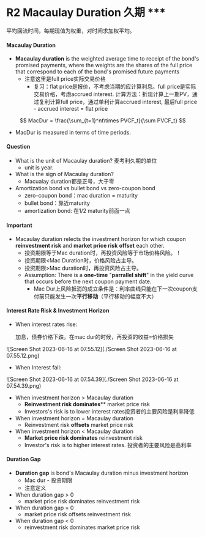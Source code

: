 # R2 Macaulay Duration 久期 \*\*\*

平均回流时间，每期现值为权重，对时间求加权平均。

#### Macaulay Duration

- **Macaulay duration** is the weighted average time to receipt of the bond's promised payments, where the weights are the shares of the full price that correspond to each of the bond's promised future payments
  - 注意这里是full price实际交易价格
    - 复习：flat price是报价，不考虑当期的应计算利息。full price是实际交易价格，考虑accrued interest. 计算方法：折现计算上一期PV，通过复利计算full price，通过单利计算accrued interest, 最后full price - accrued interest = flat price

$$
MacDur = \frac{\sum_{t=1}^nt\times PVCF_t}{\sum PVCF_t}
$$

- MacDur is measured in terms of time periods.

#### Question

- What is the unit of Macaulay duration? 麦考利久期的单位
  - unit is year.
- What is the sign of Macaulay duration?
  - Macualay duration都是正号，大于零
- Amortization bond vs bullet bond vs zero-coupon bond
  - zero-coupon bond：mac duration = maturity
  - bullet bond：靠近maturity
  - amortization bond: 在1/2 maturity前面一点

#### Important

- Macaulay duration relects the investment horizon for which coupon **reinvestment risk** and **market price risk** **offset** each other.
  - 投资期限等于Mac duration时，再投资风险等于市场价格风险。！
  - 投资期限<Mac Duration时，价格风险占主导。
  - 投资期限>Mac duration时，再投资风险占主导。
  - Assumption: There is a **one-time** "**parrallel shift**" in the yield curve that occurs before the next coupon payment date.
    - Mac Dur上风险抵消的成立条件是：利率曲线只能在下一次coupon支付前只能发生一次**平行移动**（平行移动的幅度不大）

#### Interest Rate Risk & Investment Horizon

- When interest rates rise:

  加息，债券价格下跌。在mac dur的时候，再投资的收益=价格损失

![Screen Shot 2023-06-16 at 07.55.12](./Screen Shot 2023-06-16 at 07.55.12.png)

- When Interest fall:

![Screen Shot 2023-06-16 at 07.54.39](./Screen Shot 2023-06-16 at 07.54.39.png)

- When investment horizon > Macaulay duration
  - **Reinvestment risk dominates**** market price risk
  - Investors's risk is to lower interest rates投资者的主要风险是利率降低
- When investment horizon = Macaulay duration
  - Reinvestment risk **offsets** market price risk
- When investment horizon < Macaulay duration
  - **Market price risk dominates** reinvestment risk
  - Investor's risk is to higher interest rates. 投资者的主要风险是高利率

#### Duration Gap

- **Duration gap** is bond's Macaulay duration minus investment horizon
  - Mac dur - 投资期限 
  - 注意定义
- When duration gap > 0
  - market price risk dominates reinvestment risk
- When duration gap = 0
  - market price risk offsets reinvestment risk
- When duration gap < 0
  - reinvestment risk dominates market price risk
